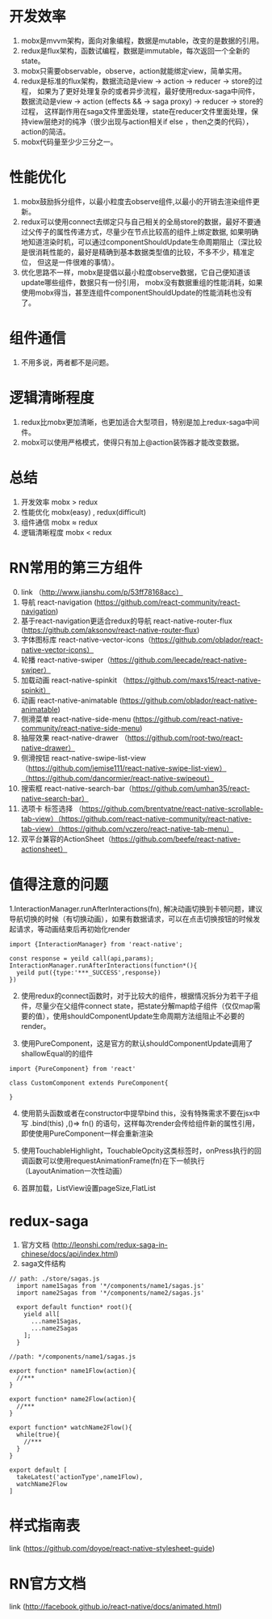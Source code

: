 # 开发效率
  1. mobx是mvvm架构，面向对象编程，数据是mutable，改变的是数据的引用。
  2. redux是flux架构，函数试编程，数据是immutable，每次返回一个全新的state。
  3. mobx只需要observable，observe，action就能绑定view，简单实用。
  4. redux是标准的flux架构，数据流动是view -> action -> reducer -> store的过程，
    如果为了更好处理复杂的或者异步流程，最好使用redux-saga中间件，
    数据流动是view -> action (effects && -> saga proxy) -> reducer -> store的过程，
    这样副作用在saga文件里面处理，state在reducer文件里面处理，保持view层绝对的纯净（很少出现与action相关if else ，then之类的代码），action的简洁。
 5.  mobx代码量至少少三分之一。

# 性能优化
  1. mobx鼓励拆分组件，以最小粒度去observe组件,以最小的开销去渲染组件更新。
  2. redux可以使用connect去绑定只与自己相关的全局store的数据，最好不要通过父传子的属性传递方式，尽量少在节点比较高的组件上绑定数据,
    如果明确地知道渲染时机，可以通过componentShouldUpdate生命周期阻止（深比较是很消耗性能的，最好是精确到基本数据类型值的比较，不多不少，精准定位，
    但这是一件很难的事情）。
  3. 优化思路不一样，mobx是提倡以最小粒度observe数据，它自己便知道该update哪些组件，数据只有一份引用，
    mobx没有数据重组的性能消耗，如果使用mobx得当，甚至连组件componentShouldUpdate的性能消耗也没有了。

# 组件通信
  1. 不用多说，两者都不是问题。

# 逻辑清晰程度
  1. redux比mobx更加清晰，也更加适合大型项目，特别是加上redux-saga中间件。
  2. mobx可以使用严格模式，使得只有加上@action装饰器才能改变数据。

# 总结
  1. 开发效率  mobx > redux
  2. 性能优化  mobx(easy) , redux(difficult)
  3. 组件通信  mobx ≈ redux
  4. 逻辑清晰程度 mobx < redux

# RN常用的第三方组件
  0. link （http://www.jianshu.com/p/53ff78168acc）
  1. 导航 react-navigation (https://github.com/react-community/react-navigation)
  2. 基于react-navigation更适合redux的导航 react-native-router-flux (https://github.com/aksonov/react-native-router-flux)
  3. 字体图标库 react-native-vector-icons（https://github.com/oblador/react-native-vector-icons）
  4. 轮播 react-native-swiper（https://github.com/leecade/react-native-swiper）
  5. 加载动画 react-native-spinkit （https://github.com/maxs15/react-native-spinkit）
  6. 动画 react-native-animatable (https://github.com/oblador/react-native-animatable)
  7. 侧滑菜单 react-native-side-menu (https://github.com/react-native-community/react-native-side-menu)
  8. 抽屉效果 react-native-drawer （https://github.com/root-two/react-native-drawer）
  9. 侧滑按钮 react-native-swipe-list-view （https://github.com/jemise111/react-native-swipe-list-view）（https://github.com/dancormier/react-native-swipeout）
  10. 搜索框 react-native-search-bar（https://github.com/umhan35/react-native-search-bar）
  11. 选项卡 标签选择 （https://github.com/brentvatne/react-native-scrollable-tab-view）（https://github.com/react-native-community/react-native-tab-view）（https://github.com/vczero/react-native-tab-menu）
  12. 双平台兼容的ActionSheet（https://github.com/beefe/react-native-actionsheet）

# 值得注意的问题
  1.InteractionManager.runAfterInteractions(fn), 解决动画切换到卡顿问题，建议导航切换的时候（有切换动画），如果有数据请求，可以在点击切换按钮的时候发起请求，等动画结束后再初始化render
  ```
  import {InteractionManager} from 'react-native';

  const response = yeild call(api,params);
  InteractionManager.runAfterInteractions(function*(){
    yeild put({type:'***_SUCCESS',response})
  })
  ```
  2. 使用redux的connect函数时，对于比较大的组件，根据情况拆分为若干子组件，尽量少在父组件connect state，把state分解map给子组件（仅仅map需要的值），使用shouldComponentUpdate生命周期方法组阻止不必要的render。

  3. 使用PureComponent，这是官方的默认shouldComponentUpdate调用了shallowEqual的的组件
  ```
  import {PureComponent} from 'react'

  class CustomComponent extends PureComponent{

  }
  ```
  4. 使用箭头函数或者在constructor中提早bind this，没有特殊需求不要在jsx中 写 .bind(this) ,()=> fn() 的语句，这样每次render会传给组件新的属性引用，即使使用PureComponent一样会重新渲染

  5. 使用TouchableHighlight，TouchableOpcity这类标签时，onPress执行的回调函数可以使用requestAnimationFrame(fn)在下一帧执行（LayoutAnimation一次性动画）

  6. 首屏加载，ListView设置pageSize,FlatList

# redux-saga
  1. 官方文档 (http://leonshi.com/redux-saga-in-chinese/docs/api/index.html)
  2. saga文件结构
  ```
  // path: ./store/sagas.js
    import name1Sagas from '*/components/name1/sagas.js'
    import name2Sagas from '*/components/name2/sagas.js'

    export default function* root(){
      yield all[
        ...name1Sagas,
        ...name2Sagas
      ];
    }
  ```
  ```
  //path: */components/name1/sagas.js

  export function* name1Flow(action){
    //***
  }

  export function* name2Flow(action){
    //***
  }

  export function* watchName2Flow(){
    while(true){
      //***
    }
  }

  export default [
    takeLatest('actionType',name1Flow),
    watchName2Flow
  ]
  ```

  # 样式指南表
  link (https://github.com/doyoe/react-native-stylesheet-guide)
  # RN官方文档
  link (http://facebook.github.io/react-native/docs/animated.html)